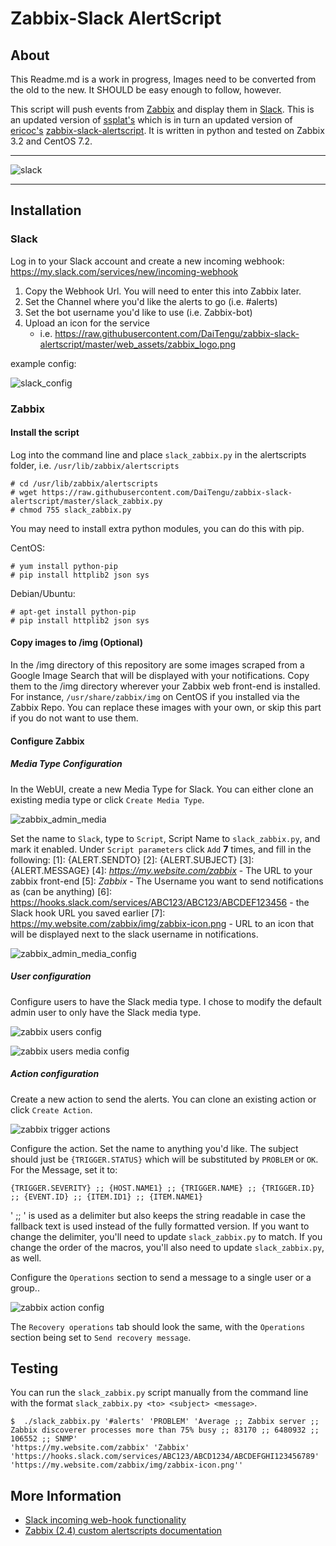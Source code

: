 # Zabbix-Slack AlertScript

## About

This Readme.md is a work in progress, Images need to be converted from the old to the new. It SHOULD be easy enough to follow, however.


This script will push events from [Zabbix](http://www.zabbix.com/) and display them in [Slack](https://slack.com/). This is an updated version of 
[ssplat's](https://github.com/DaiTengu) which is in turn an updated version of [ericoc's](https://github.com/ericoc) 
[zabbix-slack-alertscript](https://github.com/ericoc/zabbix-slack-alertscript). It is written in python and tested on Zabbix 3.2 and CentOS 7.2.

---

![slack](https://raw.githubusercontent.com/DaiTengu/zabbix-slack-alertscript/master/web_assets/slack_ss.png)

---

## Installation

### Slack

Log in to your Slack account and create a new incoming webhook: https://my.slack.com/services/new/incoming-webhook

1. Copy the Webhook Url. You will need to enter this into Zabbix later.
2. Set the Channel where you'd like the alerts to go (i.e. #alerts)
3. Set the bot username you'd like to use (i.e. Zabbix-bot)
4. Upload an icon for the service
	* i.e. https://raw.githubusercontent.com/DaiTengu/zabbix-slack-alertscript/master/web_assets/zabbix_logo.png

example config:

![slack_config](https://raw.githubusercontent.com/DaiTengu/zabbix-slack-alertscript/master/web_assets/slack_webhook_setup.png)

### Zabbix
#### Install the script
Log into the command line and place `slack_zabbix.py` in the alertscripts folder, i.e. `/usr/lib/zabbix/alertscripts`
```
# cd /usr/lib/zabbix/alertscripts
# wget https://raw.githubusercontent.com/DaiTengu/zabbix-slack-alertscript/master/slack_zabbix.py
# chmod 755 slack_zabbix.py
```

You may need to install extra python modules, you can do this with pip. 

CentOS:
```
# yum install python-pip
# pip install httplib2 json sys
```

Debian/Ubuntu:
```
# apt-get install python-pip
# pip install httplib2 json sys
```
#### Copy images to /img (Optional)
In the /img directory of this repository are some images scraped from a Google Image Search that will be displayed with your notifications. Copy them to the /img directory 
wherever your Zabbix web front-end is installed.  For instance, `/usr/share/zabbix/img` on CentOS if you installed via the Zabbix Repo. You can replace these images with your 
own, or skip this part if you do not want to use them.
 
#### Configure Zabbix
##### Media Type Configuration
In the WebUI, create a new Media Type for Slack. You can either clone an existing media type or click `Create Media Type`.

![zabbix_admin_media](https://raw.githubusercontent.com/DaiTengu/zabbix-slack-alertscript/master/web_assets/zabbix_admin_mediatypes.png)

Set the name to `Slack`, type to `Script`, Script Name to `slack_zabbix.py`, and mark it enabled. 
Under `Script parameters` click `Add` **7** times, and fill in the following:
[1]: {ALERT.SENDTO}
[2]: {ALERT.SUBJECT}
[3]: {ALERT.MESSAGE}
[4]: *https://my.website.com/zabbix* - The URL to your zabbix front-end
[5]: *Zabbix* - The Username you want to send notifications as (can be anything)
[6]: https://hooks.slack.com/services/ABC123/ABC123/ABCDEF123456 - the Slack hook URL you saved earlier
[7]: https://my.website.com/zabbix/img/zabbix-icon.png - URL to an icon that will be displayed next to the slack username in notifications.

![zabbix_admin_media_config](https://raw.githubusercontent.com/DaiTengu/zabbix-slack-alertscript/master/web_assets/zabbix_media_config.png)


##### User configuration
Configure users to have the Slack media type. I chose to modify the default admin user to only have the Slack media type.

![zabbix users config](https://raw.githubusercontent.com/DaiTengu/zabbix-slack-alertscript/master/web_assets/zabbix_user_admin.png)

![zabbix users media config](https://raw.githubusercontent.com/DaiTengu/zabbix-slack-alertscript/master/web_assets/zabbix_user_media.png)

##### Action configuration
Create a new action to send the alerts. You can clone an existing action or click `Create Action`.

![zabbix trigger actions](https://raw.githubusercontent.com/DaiTengu/zabbix-slack-alertscript/master/web_assets/zabbix_config_actions.png)

Configure the action. Set the name to anything you'd like. The subject should just be `{TRIGGER.STATUS}` which will be substituted by `PROBLEM` or `OK`. For the Message, set it to:
```
{TRIGGER.SEVERITY} ;; {HOST.NAME1} ;; {TRIGGER.NAME} ;; {TRIGGER.ID} ;; {EVENT.ID} ;; {ITEM.ID1} ;; {ITEM.NAME1}
```
' ;; ' is used as a delimiter but also keeps the string readable in case the fallback text is used instead of the fully formatted version. If you want to change the delimiter, you'll need to update `slack_zabbix.py` to match. If you change the order of the macros, you'll also need to update `slack_zabbix.py`, as well.

Configure the `Operations` section to send a message to a single user or a group..

![zabbix action config](https://raw.githubusercontent.com/DaiTengu/zabbix-slack-alertscript/master/web_assets/zabbix_action.png)


The `Recovery operations` tab should look the same, with the `Operations` section being set to `Send recovery message`. 


## Testing

You can run the `slack_zabbix.py` script manually from the command line with the format `slack_zabbix.py <to> <subject> <message>`.

```
$  ./slack_zabbix.py '#alerts' 'PROBLEM' 'Average ;; Zabbix server ;; Zabbix discoverer processes more than 75% busy ;; 83170 ;; 6480932 ;; 106552 ;; SNMP' 
'https://my.website.com/zabbix' 'Zabbix' 'https://hooks.slack.com/services/ABC123/ABCD1234/ABCDEFGHI123456789' 'https://my.website.com/zabbix/img/zabbix-icon.png''
```

## More Information
 * [Slack incoming web-hook functionality](https://my.slack.com/services/new/incoming-webhook)
 * [Zabbix (2.4) custom alertscripts documentation](https://www.zabbix.com/documentation/2.4/manual/config/notifications/media/script)
